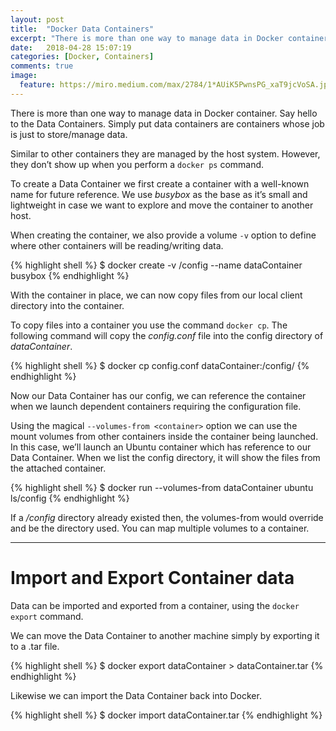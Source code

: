 ```yaml
---
layout: post
title:  "Docker Data Containers"
excerpt: "There is more than one way to manage data in Docker container. Say hello to the Data Containers."
date:   2018-04-28 15:07:19
categories: [Docker, Containers]
comments: true
image:
  feature: https://miro.medium.com/max/2784/1*AUiK5PwnsPG_xaT9jcVoSA.jpeg
---
```

There is more than one way to manage data in Docker container. Say hello to the Data Containers.
Simply put data containers are containers whose job is just to store/manage data.

Similar to other containers they are managed by the host system. However, they don’t show up when you perform a `docker ps` command.

To create a Data Container we first create a container with a well-known name for future reference. We use *busybox* as the base as it’s small and lightweight in case we want to explore and move the container to another host.

When creating the container, we also provide a volume `-v` option to define where other containers will be reading/writing data.

{% highlight shell %}
$ docker create -v /config --name dataContainer busybox
{% endhighlight %}

With the container in place, we can now copy files from our local client directory into the container.

To copy files into a container you use the command `docker cp`. The following command will copy the *config.conf* file into the config directory of *dataContainer*.

{% highlight shell %}
$ docker cp config.conf dataContainer:/config/
{% endhighlight %}

Now our Data Container has our config, we can reference the container when we launch dependent containers requiring the configuration file.

Using the magical `--volumes-from <container>` option we can use the mount volumes from other containers inside the container being launched. In this case, we’ll launch an Ubuntu container which has reference to our Data Container. When we list the config directory, it will show the files from the attached container.

{% highlight shell %}
$ docker run --volumes-from dataContainer ubuntu ls/config
{% endhighlight %}

If a */config* directory already existed then, the volumes-from would override and be the directory used. You can map multiple volumes to a container.

---
# Import and Export Container data

Data can be imported and exported from a container, using the `docker export` command.

We can move the Data Container to another machine simply by exporting it to a .tar file.

{% highlight shell %}
$ docker export dataContainer > dataContainer.tar
{% endhighlight %}

Likewise we can import the Data Container back into Docker.

{% highlight shell %}
$ docker import dataContainer.tar
{% endhighlight %}
